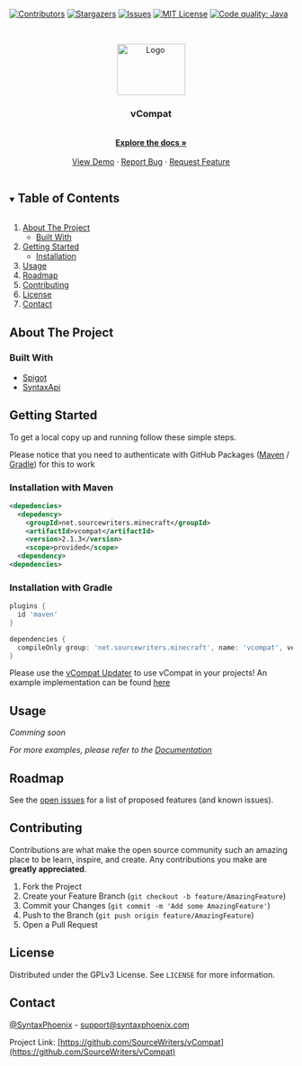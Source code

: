 <!--
*** Thanks for checking out the Best-README-Template. If you have a suggestion
*** that would make this better, please fork the vCompat and create a pull request
*** or simply open an issue with the tag "enhancement".
*** Thanks again! Now go create something AMAZING! :D
***
***
***
*** To avoid retyping too much info. Do a search and replace for the following:
*** SourceWriters, vCompat, twitter_handle, email, vCompat, project_description
-->



<!-- PROJECT SHIELDS -->
<!--
*** I'm using markdown "reference style" links for readability.
*** Reference links are enclosed in brackets [ ] instead of parentheses ( ).
*** See the bottom of this document for the declaration of the reference variables
*** for contributors-url, forks-url, etc. This is an optional, concise syntax you may use.
*** https://www.markdownguide.org/basic-syntax/#reference-style-links
-->
[![Contributors][contributors-shield]][contributors-url]
[![Stargazers][stars-shield]][stars-url]
[![Issues][issues-shield]][issues-url]
[![MIT License][license-shield]][license-url]
[![Code quality: Java][lgtm-quality-shield]][lgtm-quality-url]



<!-- PROJECT LOGO -->
<br />
<p align="center">
  <a href="https://github.com/SourceWriters/vCompat">
    <img src="images/logo.png" alt="Logo" width="121" height="91">
  </a>

  <h3 align="center">vCompat</h3>

  <p align="center">
    <!-- TODO: project_description -->
    <br />
    <a href="https://confluence.syntaxphoenix.com/display/VCOMPAT"><strong>Explore the docs »</strong></a>
    <br />
    <br />
    <a href="https://github.com/SourceWriters/vCompat">View Demo</a>
    ·
    <a href="https://github.com/SourceWriters/vCompat/issues">Report Bug</a>
    ·
    <a href="https://github.com/SourceWriters/vCompat/issues">Request Feature</a>
  </p>
</p>



<!-- TABLE OF CONTENTS -->
<details open="open">
  <summary><h2 style="display: inline-block">Table of Contents</h2></summary>
  <ol>
    <li>
      <a href="#about-the-project">About The Project</a>
      <ul>
        <li><a href="#built-with">Built With</a></li>
      </ul>
    </li>
    <li>
      <a href="#getting-started">Getting Started</a>
      <ul>
        <li><a href="#installation">Installation</a></li>
      </ul>
    </li>
    <li><a href="#usage">Usage</a></li>
    <li><a href="#roadmap">Roadmap</a></li>
    <li><a href="#contributing">Contributing</a></li>
    <li><a href="#license">License</a></li>
    <li><a href="#contact">Contact</a></li>
  </ol>
</details>



<!-- ABOUT THE PROJECT -->
## About The Project

<!-- [![Product Name Screen Shot][product-screenshot]](https://example.com) -->


### Built With

* [Spigot](https://hub.spigotmc.org/stash/projects/SPIGOT/repos/spigot/browse)
* [SyntaxApi](https://github.com/SyntaxPhoenix/syntaxapi)

<!-- GETTING STARTED -->
## Getting Started

To get a local copy up and running follow these simple steps.

Please notice that you need to authenticate with GitHub Packages ([Maven](https://docs.github.com/en/packages/guides/configuring-apache-maven-for-use-with-github-packages#authenticating-to-github-packages) / [Gradle](https://docs.github.com/en/packages/guides/configuring-gradle-for-use-with-github-packages#authenticating-to-github-packages)) for this to work

### Installation with Maven

```XML
<depedencies>
  <depedency>
    <groupId>net.sourcewriters.minecraft</groupId>
    <artifactId>vcompat</artifactId>
    <version>2.1.3</version>
    <scope>provided</scope>
  <dependency>
<depedencies>
```

### Installation with Gradle

```Groovy
plugins {
  id 'maven'
}

dependencies {
  compileOnly group: 'net.sourcewriters.minecraft', name: 'vcompat', version: '2.1.3'
}
```

Please use the [vCompat Updater](https://github.com/SourceWriters/vCompatUpdater) to use vCompat in your projects!
An example implementation can be found [here](https://github.com/SourceWriters/vCompatExample)

<!-- USAGE EXAMPLES -->
## Usage

_Comming soon_

_For more examples, please refer to the [Documentation](https://confluence.syntaxphoenix.com/display/VCOMPAT)_



<!-- ROADMAP -->
## Roadmap

See the [open issues](https://github.com/SourceWriters/vCompat/issues) for a list of proposed features (and known issues).



<!-- CONTRIBUTING -->
## Contributing

Contributions are what make the open source community such an amazing place to be learn, inspire, and create. Any contributions you make are **greatly appreciated**.

1. Fork the Project
2. Create your Feature Branch (`git checkout -b feature/AmazingFeature`)
3. Commit your Changes (`git commit -m 'Add some AmazingFeature'`)
4. Push to the Branch (`git push origin feature/AmazingFeature`)
5. Open a Pull Request



<!-- LICENSE -->
## License

Distributed under the GPLv3 License. See `LICENSE` for more information.



<!-- CONTACT -->
## Contact

[@SyntaxPhoenix](https://twitter.com/SyntaxPhoenix) - support@syntaxphoenix.com

Project Link: [https://github.com/SourceWriters/vCompat](https://github.com/SourceWriters/vCompat)





<!-- MARKDOWN LINKS & IMAGES -->
<!-- https://www.markdownguide.org/basic-syntax/#reference-style-links -->
[contributors-shield]: https://img.shields.io/github/contributors/SourceWriters/vCompat.svg?style=flat-square
[contributors-url]: https://github.com/SourceWriters/vCompat/graphs/contributors
[stars-shield]: https://img.shields.io/github/stars/SourceWriters/vCompat.svg?style=flat-square
[stars-url]: https://github.com/SourceWriters/vCompat/stargazers
[issues-shield]: https://img.shields.io/github/issues/SourceWriters/vCompat.svg?style=flat-square
[issues-url]: https://github.com/SourceWriters/vCompat/issues
[license-shield]: https://img.shields.io/github/license/SourceWriters/vCompat.svg?style=flat-square
[license-url]: https://github.com/SourceWriters/vCompat/blob/master/LICENSE
[lgtm-quality-shield]: https://img.shields.io/lgtm/grade/java/g/SourceWriters/vCompat.svg?style=flat-square
[lgtm-quality-url]: https://lgtm.com/projects/g/SourceWriters/vCompat/context:java
